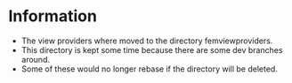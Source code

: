 # Information
+ The view providers where moved to the directory femviewproviders.
+ This directory is kept some time because there are some dev branches around.
+ Some of these would no longer rebase if the directory will be deleted.
